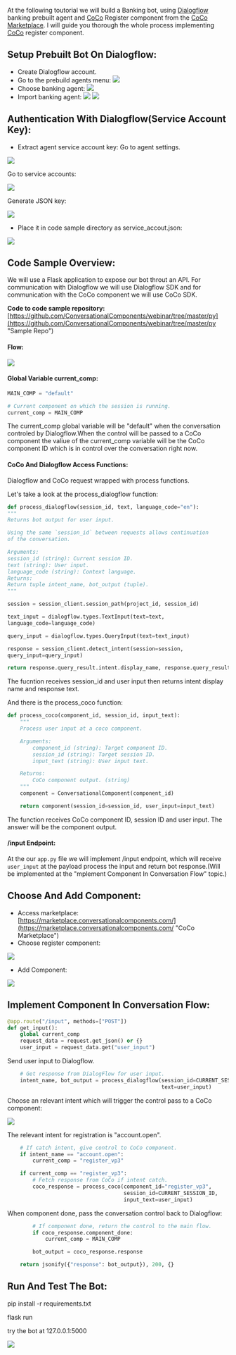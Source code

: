 At the following toutorial we will build a Banking bot, using [Dialogflow](https://dialogflow.cloud.google.com/ "Dialogflow")
banking prebuilt agent and [CoCo](http://conversationalcomponents.com/ "CoCo") Register component from the [CoCo Marketplace](https://marketplace.conversationalcomponents.com/ "CoCo Marketplace").
I will guide you thorough the whole process implementing [CoCo](http://conversationalcomponents.com/ "CoCo") register component.


## Setup Prebuilt Bot On Dialogflow:
* Create Dialogflow account.
* Go to the prebuild agents menu:
![](./screenshots/use_a_component_with_dialogflow_external/1_choose_prebuilt_agents.png)
* Choose banking agent:
![](./screenshots/use_a_component_with_dialogflow_external/2_choose_banking_bot.png)
* Import banking agent:
![](./screenshots/use_a_component_with_dialogflow_external/3_import_banking_bot.png)
![](./screenshots/use_a_component_with_dialogflow_external/4_proceed_to_agent.png)


## Authentication With Dialogflow(Service Account Key):
* Extract agent service account key:
Go to agent settings.

![](./screenshots/use_a_component_with_dialogflow_external/5_go_to_agent_settiongs.png)

Go to service accounts:

![](./screenshots/use_a_component_with_dialogflow_external/6_go_to_service_accounts.png)

Generate JSON key:

![](./screenshots/use_a_component_with_dialogflow_external/7_generate_json_key.png)

* Place it in code sample directory as service_accout.json:

![](./screenshots/use_a_component_with_dialogflow_external/8_place_the_json_key_in_code_folder.png)

## Code Sample Overview:
We will use a Flask application to expose our bot throut an API. For communication
with Dialogflow we will use Dialogflow SDK and for communication with the CoCo component we will use CoCo SDK.

**Code to code sample repository:**
[https://github.com/ConversationalComponents/webinar/tree/master/py](https://github.com/ConversationalComponents/webinar/tree/master/py "Sample Repo")

#### Flow:

![](./screenshots/use_a_component_with_dialogflow_external/9_flow.png)

#### Global Variable current_comp:
```python
MAIN_COMP = "default"

# Current component on which the session is running.
current_comp = MAIN_COMP
```
The current_comp global variable will be "default" when the
conversation controled by Dialogflow.When the control will be passed to
a CoCo component the valiue of the current_comp variable will be the
CoCo component ID which is in control over the conversation right now.


#### CoCo And Dialogflow Access Functions:
Dialogflow and CoCo request wrapped with process functions.

Let's take a look at the process_dialogflow function:

```python
def process_dialogflow(session_id, text, language_code="en"):
"""
Returns bot output for user input.

Using the same `session_id` between requests allows continuation
of the conversation.

Arguments:
session_id (string): Current session ID.
text (string): User input.
language_code (string): Context language.
Returns:
Return tuple intent_name, bot_output (tuple).
"""

session = session_client.session_path(project_id, session_id)

text_input = dialogflow.types.TextInput(text=text,
language_code=language_code)

query_input = dialogflow.types.QueryInput(text=text_input)

response = session_client.detect_intent(session=session,
query_input=query_input)

return response.query_result.intent.display_name, response.query_result.fulfillment_text
```
The fucntion receives session_id and user input then returns intent display name
and response text.

And there is the process_coco function:

```python
def process_coco(component_id, session_id, input_text):
    """
    Process user input at a coco component.

    Arguments:
        component_id (string): Target component ID.
        session_id (string): Target session ID.
        input_text (string): User input text.

    Returns:
        CoCo component output. (string)
    """
    component = ConversationalComponent(component_id)

    return component(session_id=session_id, user_input=input_text)
```

The function receives CoCo component ID, session ID and user input.
The answer will be the component output.

#### /input Endpoint:
At the our `app.py` file we will implement /input endpoint, which will receive
`user_input` at the payload process the input and return bot response.(Will be
implemented at the "mplement Component In Conversation Flow" topic.)


## Choose And Add Component:
* Access marketplace: [https://marketplace.conversationalcomponents.com/](https://marketplace.conversationalcomponents.com/ "CoCo Marketplace")
* Choose register component:

![](./screenshots/use_a_component_with_dialogflow_external/10_register_component.png)

* Add Component:

![](./screenshots/use_a_component_with_dialogflow_external/11_add_component.png)

## Implement Component In Conversation Flow:

```python
@app.route("/input", methods=["POST"])
def get_input():
    global current_comp
    request_data = request.get_json() or {}
    user_input = request_data.get("user_input")
```

Send user input to Dialogflow.

```python
    # Get response from DialogFlow for user input.
    intent_name, bot_output = process_dialogflow(session_id=CURRENT_SESSION_ID,
                                                 text=user_input)
```

Choose an relevant intent which will trigger the control pass to a CoCo
component:


![](./screenshots/use_a_component_with_dialogflow_external/12_choose_event.png)

The relevant intent for registration is "account.open".

```python
    # If catch intent, give control to CoCo component.
    if intent_name == "account.open":
        current_comp = "register_vp3"

    if current_comp == "register_vp3":
        # Fetch response from CoCo if intent catch.
        coco_response = process_coco(component_id="register_vp3",
                                     session_id=CURRENT_SESSION_ID,
                                     input_text=user_input)

```

When component done, pass the conversation control back to Dialogflow:

```python
        # If component done, return the control to the main flow.
        if coco_response.component_done:
            current_comp = MAIN_COMP

        bot_output = coco_response.response

    return jsonify({"response": bot_output}), 200, {}
```


## Run And Test The Bot:

pip install -r requirements.txt

flask run

try the bot at 127.0.0.1:5000

![](./screenshots/use_a_component_with_dialogflow_external/13_chat.png)